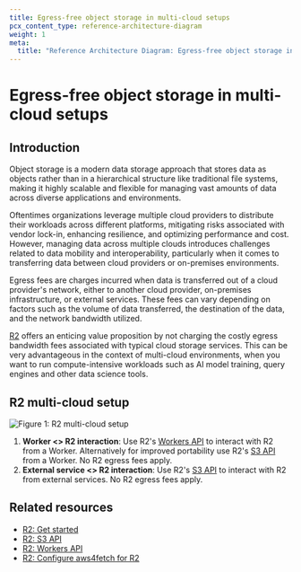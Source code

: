 ```yaml
---
title: Egress-free object storage in multi-cloud setups
pcx_content_type: reference-architecture-diagram
weight: 1
meta:
  title: "Reference Architecture Diagram: Egress-free object storage in multi-cloud setups"
---
```


# Egress-free object storage in multi-cloud setups

## Introduction

Object storage is a modern data storage approach that stores data as objects rather than in a hierarchical structure like traditional file systems, making it highly scalable and flexible for managing vast amounts of data across diverse applications and environments.

Oftentimes organizations leverage multiple cloud providers to distribute their workloads across different platforms, mitigating risks associated with vendor lock-in, enhancing resilience, and optimizing performance and cost. However, managing data across multiple clouds introduces challenges related to data mobility and interoperability, particularly when it comes to transferring data between cloud providers or on-premises environments.

Egress fees are charges incurred when data is transferred out of a cloud provider's network, either to another cloud provider, on-premises infrastructure, or external services. These fees can vary depending on factors such as the volume of data transferred, the destination of the data, and the network bandwidth utilized.

[R2](/r2/) offers an enticing value proposition by not charging the costly egress bandwidth fees associated with typical cloud storage services. This can be very advantageous in the context of multi-cloud environments, when you want to run compute-intensive workloads such as AI model training, query engines and other data science tools.

## R2 multi-cloud setup

![Figure 1: R2 multi-cloud setup](/images/reference-architecture/r2-multi-cloud/r2-multi-cloud.svg "Figure 1: R2-multi-cloud setup")

1. **Worker <> R2 interaction**: Use R2's [Workers API](/r2/api/workers/workers-api-reference/) to interact with R2 from a Worker. Alternatively for improved portability use R2's [S3 API](/r2/api/s3/) from a Worker. No R2 egress fees apply.
2. **External service <> R2 interaction**: Use R2's [S3 API](/r2/api/s3/) to interact with R2 from external services. No R2 egress fees apply.

## Related resources

- [R2: Get started](/r2/get-started)
- [R2: S3 API](/r2/api/s3/)
- [R2: Workers API](/r2/api/workers/)
- [R2: Configure aws4fetch for R2](/r2/examples/aws/aws4fetch/)
